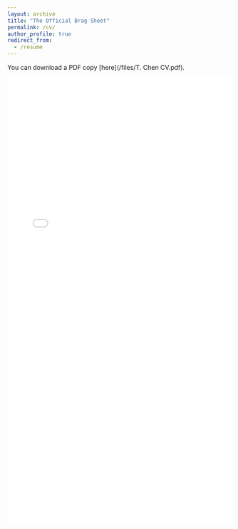 ```yaml
---
layout: archive
title: "The Official Brag Sheet"
permalink: /cv/
author_profile: true
redirect_from:
  - /resume
---
```


You can download a PDF copy [here](/files/T. Chen CV.pdf).

<iframe src="/files/T. Chen CV.pdf" width="100%" height="1000px" style="border: none;"></iframe>